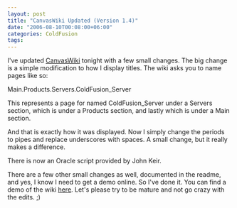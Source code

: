 ```yaml
---
layout: post
title: "CanvasWiki Updated (Version 1.4)"
date: "2006-08-10T00:08:00+06:00"
categories: ColdFusion 
tags: 
---
```


I've updated <a href="http://ray.camdenfamily.com/projects/canvas">CanvasWiki</a> tonight with a few small changes. The big change is a simple modification to how I display titles. The wiki asks you to name pages like so:

Main.Products.Servers.ColdFusion_Server

This represents a page for named ColdFusion_Server under a Servers section, which is under a Products section, and lastly which is under a Main section.

And that is exactly how it was displayed. Now I simply change the periods to pipes and replace underscores with spaces. A small change, but it really makes a difference.

There is now an Oracle script provided by John Keir.

There are a few other small changes as well, documented in the readme, and yes, I know I need to get a demo online. So I've done it. You can find a demo of the wiki <a href="http://ray.camdenfamily.com/demos/canvas">here</a>. Let's please try to be mature and not go crazy with the edits. ;)